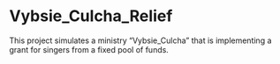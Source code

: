 # Vybsie_Culcha_Relief
This project simulates a ministry “Vybsie_Culcha” that is implementing a grant for singers from a fixed pool of funds. 
